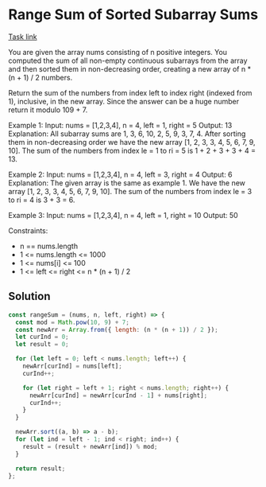 # Range Sum of Sorted Subarray Sums

[Task link](https://leetcode.com/problems/range-sum-of-sorted-subarray-sums/description/)

You are given the array nums consisting of n positive integers. You computed the sum of all non-empty continuous subarrays from the array and then sorted them in non-decreasing order, creating a new array of n \* (n + 1) / 2 numbers.

Return the sum of the numbers from index left to index right (indexed from 1), inclusive, in the new array. Since the answer can be a huge number return it modulo 109 + 7.

Example 1:
Input: nums = [1,2,3,4], n = 4, left = 1, right = 5
Output: 13
Explanation: All subarray sums are 1, 3, 6, 10, 2, 5, 9, 3, 7, 4. After sorting them in non-decreasing order we have the new array [1, 2, 3, 3, 4, 5, 6, 7, 9, 10]. The sum of the numbers from index le = 1 to ri = 5 is 1 + 2 + 3 + 3 + 4 = 13.

Example 2:
Input: nums = [1,2,3,4], n = 4, left = 3, right = 4
Output: 6
Explanation: The given array is the same as example 1. We have the new array [1, 2, 3, 3, 4, 5, 6, 7, 9, 10]. The sum of the numbers from index le = 3 to ri = 4 is 3 + 3 = 6.

Example 3:
Input: nums = [1,2,3,4], n = 4, left = 1, right = 10
Output: 50

Constraints:

- n == nums.length
- 1 <= nums.length <= 1000
- 1 <= nums[i] <= 100
- 1 <= left <= right <= n \* (n + 1) / 2

## Solution

```javascript
const rangeSum = (nums, n, left, right) => {
  const mod = Math.pow(10, 9) + 7;
  const newArr = Array.from({ length: (n * (n + 1)) / 2 });
  let curInd = 0;
  let result = 0;

  for (let left = 0; left < nums.length; left++) {
    newArr[curInd] = nums[left];
    curInd++;

    for (let right = left + 1; right < nums.length; right++) {
      newArr[curInd] = newArr[curInd - 1] + nums[right];
      curInd++;
    }
  }

  newArr.sort((a, b) => a - b);
  for (let ind = left - 1; ind < right; ind++) {
    result = (result + newArr[ind]) % mod;
  }

  return result;
};
```
